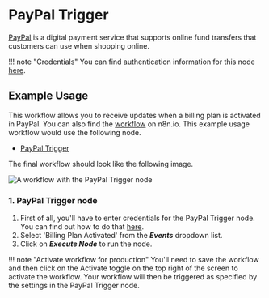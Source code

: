 # PayPal Trigger

[PayPal](https://paypal.com) is a digital payment service that supports online fund transfers that customers can use when shopping online.

!!! note "Credentials"
    You can find authentication information for this node [here](/integrations/builtin/credentials/paypal/).


## Example Usage

This workflow allows you to receive updates when a billing plan is activated in PayPal. You can also find the [workflow](https://n8n.io/workflows/653) on n8n.io. This example usage workflow would use the following node.

- [PayPal Trigger]()

The final workflow should look like the following image.

![A workflow with the PayPal Trigger node](/_images/integrations/builtin/trigger-nodes/paypaltrigger/workflow.png)

### 1. PayPal Trigger node

1. First of all, you'll have to enter credentials for the PayPal Trigger node. You can find out how to do that [here](/integrations/builtin/credentials/paypal/).
2. Select 'Billing Plan Activated' from the ***Events*** dropdown list.
3. Click on ***Execute Node*** to run the node.

!!! note "Activate workflow for production"
    You'll need to save the workflow and then click on the Activate toggle on the top right of the screen to activate the workflow. Your workflow will then be triggered as specified by the settings in the PayPal Trigger node.

